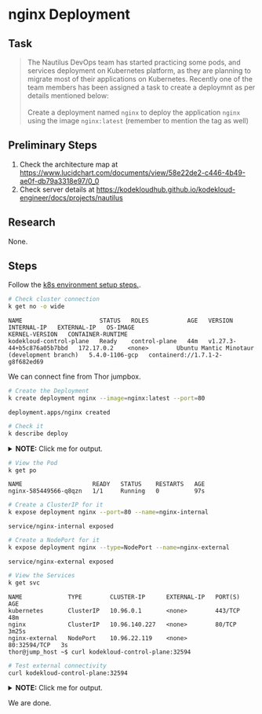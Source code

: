 # nginx Deployment

## Task

> The Nautilus DevOps team has started practicing some pods, and services deployment on Kubernetes platform, as they are planning to migrate most of their applications on Kubernetes. Recently one of the team members has been assigned a task to create a deploymnt as per details mentioned below:<br><br>Create a deployment named `nginx` to deploy the application `nginx` using the image `nginx:latest` (remember to mention the tag as well)

## Preliminary Steps

1. Check the architecture map at <https://www.lucidchart.com/documents/view/58e22de2-c446-4b49-ae0f-db79a3318e97/0_0>
2. Check server details at <https://kodekloudhub.github.io/kodekloud-engineer/docs/projects/nautilus>

## Research

None.

## Steps

Follow the [k8s environment setup steps.](setup-k8s-env.md).

```bash
# Check cluster connection
k get no -o wide
```

```
NAME                      STATUS   ROLES           AGE   VERSION                     INTERNAL-IP   EXTERNAL-IP   OS-IMAGE                                      KERNEL-VERSION   CONTAINER-RUNTIME
kodekloud-control-plane   Ready    control-plane   44m   v1.27.3-44+b5c876a05b7bbd   172.17.0.2    <none>        Ubuntu Mantic Minotaur (development branch)   5.4.0-1106-gcp   containerd://1.7.1-2-g8f682ed69
```

We can connect fine from Thor jumpbox.

```bash
# Create the Deployment
k create deployment nginx --image=nginx:latest --port=80
```

```
deployment.apps/nginx created
```

```bash
# Check it
k describe deploy
```

<details>
  <summary><b>NOTE:</b> Click me for output.</summary>

```
Name:                   nginx
Namespace:              default
CreationTimestamp:      Sat, 19 Aug 2023 00:07:17 +0000
Labels:                 app=nginx
Annotations:            deployment.kubernetes.io/revision: 1
Selector:               app=nginx
Replicas:               1 desired | 1 updated | 1 total | 0 available | 1 unavailable
StrategyType:           RollingUpdate
MinReadySeconds:        0
RollingUpdateStrategy:  25% max unavailable, 25% max surge
Pod Template:
  Labels:  app=nginx
  Containers:
   nginx:
    Image:        nginx:latest
    Port:         80/TCP
    Host Port:    0/TCP
    Environment:  <none>
    Mounts:       <none>
  Volumes:        <none>
Conditions:
  Type           Status  Reason
  ----           ------  ------
  Available      False   MinimumReplicasUnavailable
  Progressing    True    ReplicaSetUpdated
OldReplicaSets:  <none>
NewReplicaSet:   nginx-57d84f57dc (1/1 replicas created)
Events:
  Type    Reason             Age   From                   Message
  ----    ------             ----  ----                   -------
  Normal  ScalingReplicaSet  5s    deployment-controller  Scaled up replica set nginx-57d84f57dc to 1
```

</details>

```bash
# View the Pod
k get po
```

```
NAME                    READY   STATUS    RESTARTS   AGE
nginx-585449566-q8qzn   1/1     Running   0          97s
```

```bash
# Create a ClusterIP for it
k expose deployment nginx --port=80 --name=nginx-internal
```

```
service/nginx-internal exposed
```


```bash
# Create a NodePort for it
k expose deployment nginx --type=NodePort --name=nginx-external
```

```
service/nginx-external exposed
```

```bash
# View the Services
k get svc
```

```
NAME             TYPE        CLUSTER-IP      EXTERNAL-IP   PORT(S)        AGE
kubernetes       ClusterIP   10.96.0.1       <none>        443/TCP        48m
nginx            ClusterIP   10.96.140.227   <none>        80/TCP         3m25s
nginx-external   NodePort    10.96.22.119    <none>        80:32594/TCP   3s
thor@jump_host ~$ curl kodekloud-control-plane:32594
```

```bash
# Test external connectivity
curl kodekloud-control-plane:32594
```

<details>
  <summary><b>NOTE:</b> Click me for output.</summary>

```html
<!DOCTYPE html>
<html>
<head>
<title>Welcome to nginx!</title>
<style>
html { color-scheme: light dark; }
body { width: 35em; margin: 0 auto;
font-family: Tahoma, Verdana, Arial, sans-serif; }
</style>
</head>
<body>
<h1>Welcome to nginx!</h1>
<p>If you see this page, the nginx web server is successfully installed and
working. Further configuration is required.</p>

<p>For online documentation and support please refer to
<a href="http://nginx.org/">nginx.org</a>.<br/>
Commercial support is available at
<a href="http://nginx.com/">nginx.com</a>.</p>

<p><em>Thank you for using nginx.</em></p>
</body>
</html>
```

</details>

We are done.
